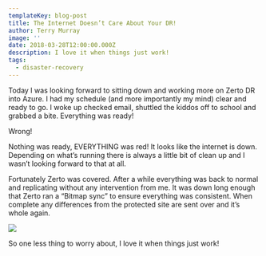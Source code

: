 ```yaml
---
templateKey: blog-post
title: The Internet Doesn’t Care About Your DR!
author: Terry Murray
image: ''
date: 2018-03-28T12:00:00.000Z
description: I love it when things just work!
tags:
  - disaster-recovery
---
```

Today I was looking forward to sitting down and working more on Zerto DR into Azure. I had my schedule (and more importantly my mind) clear and ready to go. I woke up checked email, shuttled the kiddos off to school and grabbed a bite. Everything was ready!

Wrong!

Nothing was ready, EVERYTHING was red! <sigh> It looks like the internet is down. Depending on what’s running there is always a little bit of clean up and I wasn’t looking forward to that at all.

Fortunately Zerto was covered. After a while everything was back to normal and replicating without any intervention from me. It was down long enough that Zerto ran a “Bitmap sync” to ensure everything was consistent. When complete any differences from the protected site are sent over and it’s whole again.

![](/img/capture.png)

So one less thing to worry about, I love it when things just work!

